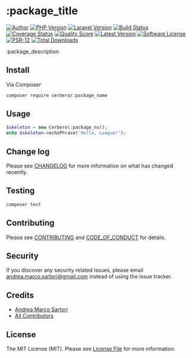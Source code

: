 # :package_title

[![Author][ico-author]][link-author]
[![PHP Version][ico-php]][link-php]
[![Laravel Version][ico-laravel]][link-laravel]
[![Build Status][ico-actions]][link-actions]
[![Coverage Status][ico-scrutinizer]][link-scrutinizer]
[![Quality Score][ico-code-quality]][link-code-quality]
[![Latest Version][ico-version]][link-packagist]
[![Software License][ico-license]](LICENSE.md)
[![PSR-12][ico-psr12]][link-psr12]
[![Total Downloads][ico-downloads]][link-downloads]

:package_description


## Install

Via Composer

``` bash
composer require cerbero/:package_name
```

## Usage

``` php
$skeleton = new Cerbero\:package_ns();
echo $skeleton->echoPhrase('Hello, League!');
```

## Change log

Please see [CHANGELOG](CHANGELOG.md) for more information on what has changed recently.

## Testing

``` bash
composer test
```

## Contributing

Please see [CONTRIBUTING](CONTRIBUTING.md) and [CODE_OF_CONDUCT](CODE_OF_CONDUCT.md) for details.

## Security

If you discover any security related issues, please email andrea.marco.sartori@gmail.com instead of using the issue tracker.

## Credits

- [Andrea Marco Sartori][link-author]
- [All Contributors][link-contributors]

## License

The MIT License (MIT). Please see [License File](LICENSE.md) for more information.

[ico-author]: https://img.shields.io/static/v1?label=author&message=cerbero90&color=50ABF1&logo=twitter&style=flat-square
[ico-php]: https://img.shields.io/packagist/php-v/cerbero/:package_name?color=%234F5B93&logo=php&style=flat-square
[ico-laravel]: https://img.shields.io/static/v1?label=laravel&message=%E2%89%A55.5&color=ff2d20&logo=laravel&style=flat-square
[ico-version]: https://img.shields.io/packagist/v/cerbero/:package_name.svg?label=version&style=flat-square
[ico-actions]: https://img.shields.io/github/workflow/status/cerbero90/:package_name/build?style=flat-square&logo=github
[ico-license]: https://img.shields.io/badge/license-MIT-brightgreen.svg?style=flat-square
[ico-psr12]: https://img.shields.io/static/v1?label=compliance&message=PSR-12&color=blue&style=flat-square
[ico-scrutinizer]: https://img.shields.io/scrutinizer/coverage/g/cerbero90/:package_name.svg?style=flat-square&logo=scrutinizer
[ico-code-quality]: https://img.shields.io/scrutinizer/g/cerbero90/:package_name.svg?style=flat-square&logo=scrutinizer
[ico-downloads]: https://img.shields.io/packagist/dt/cerbero/:package_name.svg?style=flat-square

[link-author]: https://twitter.com/cerbero90
[link-php]: https://www.php.net
[link-laravel]: https://laravel.com
[link-packagist]: https://packagist.org/packages/cerbero/:package_name
[link-actions]: https://github.com/cerbero90/:package_name/actions?query=workflow%3Abuild
[link-psr12]: https://www.php-fig.org/psr/psr-12/
[link-scrutinizer]: https://scrutinizer-ci.com/g/cerbero90/:package_name/code-structure
[link-code-quality]: https://scrutinizer-ci.com/g/cerbero90/:package_name
[link-downloads]: https://packagist.org/packages/cerbero/:package_name
[link-contributors]: ../../contributors
